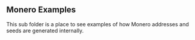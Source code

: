 ## Monero Examples


This sub folder is a place to see examples of how Monero addresses and seeds are generated internally.
